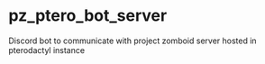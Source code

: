 # pz_ptero_bot_server
Discord bot to communicate with project zomboid server hosted in pterodactyl instance
